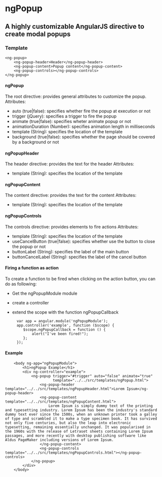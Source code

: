 # ngPopup

## A highly customizable AngularJS directive to create modal popups

### Template

    <ng-popup>
        <ng-popup-header>Header</ng-popup-header>
        <ng-popup-content>Popup content</ng-popup-content>
        <ng-popup-controls></ng-popup-controls>
    </ng-popup>


#### ngPopup
The root directive: provides general attributes to customize the popup.
Attributes:
- auto (true|false): specifies whether fire the popup at execution or not
- trigger (jQuery): specifies a trigger to fire the popup
- animate (true|false): specifies wheter animate popup or not
- animationDuration (Number): specifies animation length in milliseconds
- template (String): specifies the location of the template
- background (true|false): specifies whether the page should be covered by a background or not

#### ngPopupHeader
The header directive: provides the text for the header
Attributes:
- template (String): specifies the location of the template

#### ngPopupContent
The content directive: provides the text for the content
Attributes:
- template (String): specifies the location of the template

#### ngPopupControls
The controls directive: provides elements to fire actions
Attributes:
- template (String): specifies the location of the template
- useCancelButton (true|false): specifies whether use the button to close the popup or not
- buttonLabel (String): specifies the label of the main button
- buttonCancelLabel (String): specifies the label of the cancel button

#### Firing a function as action
To create a function to be fired when clicking on the action button, you can do as following:
- Get the ngPopupModule module
- create a controller
- extend the scope with the function ngPopupCallback


        var app = angular.module('ngPopupModule');
        app.controller('example', function ($scope) {
           $scope.ngPopupCallback = function () {
               alert("I've been fired!");
           };
        });
    

#### Example
        <body ng-app="ngPopupModule">
            <h1>ngPopup Example</h1>
            <div ng-controller="example">
                <ng-popup trigger="#trigger" auto="false" animate="true"
                          template="../../src/templates/ngPopup.html">
                    <ng-popup-header template="../../src/templates/ngPopupHeader.html">Lorem Ipsum</ng-popup-header>
                    <ng-popup-content template="../../src/templates/ngPopupContent.html">
                        Lorem Ipsum is simply dummy text of the printing and typesetting industry. Lorem Ipsum has been the industry's standard dummy text ever since the 1500s, when an unknown printer took a galley of type and scrambled it to make a type specimen book. It has survived not only five centuries, but also the leap into electronic typesetting, remaining essentially unchanged. It was popularised in the 1960s with the release of Letraset sheets containing Lorem Ipsum passages, and more recently with desktop publishing software like Aldus PageMaker including versions of Lorem Ipsum.
                    </ng-popup-content>
                    <ng-popup-controls template="../../src/templates/ngPopupControls.html"></ng-popup-controls>
                </ng-popup>
            </div>
        </body>
